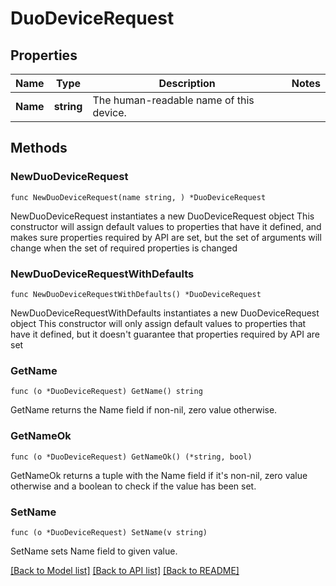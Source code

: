 # DuoDeviceRequest

## Properties

Name | Type | Description | Notes
------------ | ------------- | ------------- | -------------
**Name** | **string** | The human-readable name of this device. | 

## Methods

### NewDuoDeviceRequest

`func NewDuoDeviceRequest(name string, ) *DuoDeviceRequest`

NewDuoDeviceRequest instantiates a new DuoDeviceRequest object
This constructor will assign default values to properties that have it defined,
and makes sure properties required by API are set, but the set of arguments
will change when the set of required properties is changed

### NewDuoDeviceRequestWithDefaults

`func NewDuoDeviceRequestWithDefaults() *DuoDeviceRequest`

NewDuoDeviceRequestWithDefaults instantiates a new DuoDeviceRequest object
This constructor will only assign default values to properties that have it defined,
but it doesn't guarantee that properties required by API are set

### GetName

`func (o *DuoDeviceRequest) GetName() string`

GetName returns the Name field if non-nil, zero value otherwise.

### GetNameOk

`func (o *DuoDeviceRequest) GetNameOk() (*string, bool)`

GetNameOk returns a tuple with the Name field if it's non-nil, zero value otherwise
and a boolean to check if the value has been set.

### SetName

`func (o *DuoDeviceRequest) SetName(v string)`

SetName sets Name field to given value.



[[Back to Model list]](../README.md#documentation-for-models) [[Back to API list]](../README.md#documentation-for-api-endpoints) [[Back to README]](../README.md)


